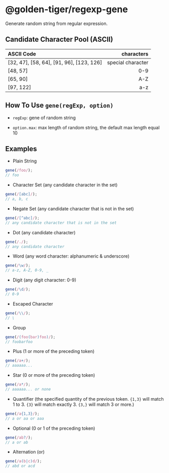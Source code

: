 # @golden-tiger/regexp-gene

Generate random string from regular expression.

## Candidate Character Pool (ASCII)

|ASCII Code|characters|
|:--|--:|
|[32, 47], [58, 64], [91, 96], [123, 126]|special character|
|[48, 57]|0-9|
|[65, 90]|A-Z|
|[97, 122]|a-z|

## How To Use `gene(regExp, option)`

- `regExp`: gene of random string

- `option.max`: max length of random string, the default max length equal 10

## Examples

- Plain String

```js
gene(/foo/);
// foo
```

- Character Set (any candidate character in the set)

```js
gene(/[abc]/);
// a, b, c
```

- Negate Set (any candidate character that is not in the set)

```js
gene(/[^abc]/);
// any candidate character that is not in the set
```

- Dot (any candidate character)

```js
gene(/./);
// any candidate character
```

- Word (any word character: alphanumeric & underscore)

```js
gene(/\w/);
// a-z, A-Z, 0-9, _
```

- Digit (any digit character: 0-9)

```js
gene(/\d/);
// 0-9
```

- Escaped Character

```js
gene(/\\/);
// \
```

- Group

```js
gene(/(foo(bar)foo)/);
// foobarfoo
```

- Plus (1 or more of the preceding token)

```js
gene(/a+/);
// aaaaaa...
```

- Star (0 or more of the preceding token)

```js
gene(/a*/);
// aaaaaa... or none
```

- Quantifier (the specified quantity of the previous token. `{1,3}` will match 1 to 3. `{3}` will match exactly 3. `{3,}` will match 3 or more.)

```js
gene(/a{1,3}/);
// a or aa or aaa
```

- Optional (0 or 1 of the preceding token)

```js
gene(/ab?/);
// a or ab
```

- Alternation (or)

```js
gene(/a(b|c)d/);
// abd or acd
```
